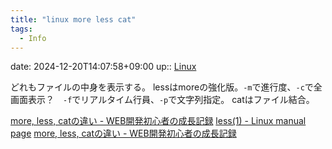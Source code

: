 ```yaml
---
title: "linux more less cat"
tags:
  - Info
---
```


date: 2024-12-20T14:07:58+09:00
up:: [Linux](Bar/Linux.md)

どれもファイルの中身を表示する。
lessはmoreの強化版。`-m`で進行度、`-c`で全画面表示？　`-f`でリアルタイム行員、`-p`で文字列指定。
catはファイル結合。

[more, less, catの違い - WEB開発初心者の成長記録](https://midori-kasugano.hatenadiary.org/entry/20100121/1264032849)
[less(1) - Linux manual page](https://www.man7.org/linux/man-pages/man1/less.1.html)
[more, less, catの違い - WEB開発初心者の成長記録](https://midori-kasugano.hatenadiary.org/entry/20100121/1264032849)